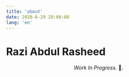 ```yaml
---
title: 'about'
date: 2020-6-29 20:00:00
lang: 'en'
---
```


# Razi Abdul Rasheed

<div align="center">

_Work In Progress._ :construction:.

</div>
